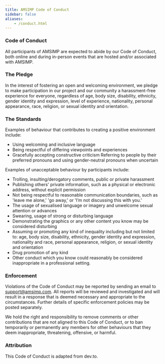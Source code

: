 ```yaml
---
title: AMSIMP Code of Conduct
sidebar: false
aliases:
    - /conduct.html
---
```


### Code of Conduct

All participants of AMSIMP are expected to abide by our Code of Conduct, both online and during in-person events that are hosted and/or associated with AMSIMP.

### The Pledge

In the interest of fostering an open and welcoming environment, we pledge to make participation in our project and our community a harassment-free experience for everyone, regardless of age, body size, disability, ethnicity, gender identity and expression, level of experience, nationality, personal appearance, race, religion, or sexual identity and orientation.

### The Standards

Examples of behaviour that contributes to creating a positive environment include:

- Using welcoming and inclusive language
- Being respectful of differing viewpoints and experiences
- Gracefully accepting constructive criticism
Referring to people by their preferred pronouns and using gender-neutral pronouns when uncertain

Examples of unacceptable behaviour by participants include:

- Trolling, insulting/derogatory comments, public or private harassment
- Publishing others' private information, such as a physical or electronic address, without explicit permission
- Not being respectful to reasonable communication boundaries, such as 'leave me alone,' 'go away,' or 'I’m not discussing this with you.'
- The usage of sexualised language or imagery and unwelcome sexual attention or advances
- Swearing, usage of strong or disturbing language
- Demonstrating the graphics or any other content you know may be considered disturbing
- Assuming or promoting any kind of inequality including but not limited to: age, body size, disability, ethnicity, gender identity and expression, nationality and race, personal appearance, religion, or sexual identity and orientation
- Drug promotion of any kind
- Other conduct which you know could reasonably be considered inappropriate in a professional setting.

### Enforcement

Violations of the Code of Conduct may be reported by sending an email to support@amsimp.com. All reports will be reviewed and investigated and will result in a response that is deemed necessary and appropriate to the circumstances. Further details of specific enforcement policies may be posted separately.

We hold the right and responsibility to remove comments or other contributions that are not aligned to this Code of Conduct, or to ban temporarily or permanently any members for other behaviours that they deem inappropriate, threatening, offensive, or harmful.

### Attribution

This Code of Conduct is adapted from dev.to.
